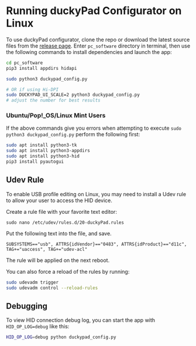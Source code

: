# Running duckyPad Configurator on Linux

To use duckyPad configurator, clone the repo or download the latest source files from the [release page](https://github.com/dekuNukem/duckyPad/releases/latest). Enter `pc_software` directory in terminal, then use the following commands to install dependencies and launch the app:

```bash
cd pc_software
pip3 install appdirs hidapi

sudo python3 duckypad_config.py

# OR if using Hi-DPI
sudo DUCKYPAD_UI_SCALE=2 python3 duckypad_config.py
# adjust the number for best results
```

### Ubuntu/Pop!_OS/Linux Mint Users

If the above commands give you errors when attempting to execute `sudo python3 duckypad_config.py` perform the following first:

```bash
sudo apt install python3-tk
sudo apt install python3-appdirs
sudo apt install python3-hid
pip3 install pyautogui
```

## Udev Rule

To enable USB profile editing on Linux, you may need to install a Udev rule to allow your user to access the HID device.

Create a rule file with your favorite text editor:

`sudo nano /etc/udev/rules.d/20-duckyPad.rules`

Put the following text into the file, and save.

```
SUBSYSTEMS=="usb", ATTRS{idVendor}=="0483", ATTRS{idProduct}=="d11c", TAG+="uaccess", TAG+="udev-acl"
```

The rule will be applied on the next reboot.

You can also force a reload of the rules by running:

```bash
sudo udevadm trigger
sudo udevadm control --reload-rules
```

## Debugging

To view HID connection debug log, you can start the app with `HID_OP_LOG=debug` like this:

```bash
HID_OP_LOG=debug python duckypad_config.py
```
